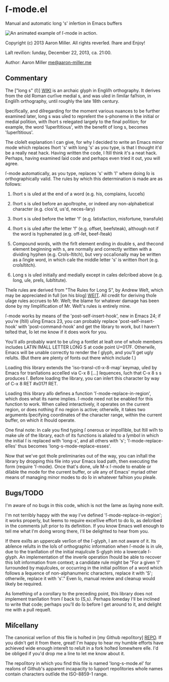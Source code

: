 ſ-mode.el
=========

Manual and automatic long 's' inſertion in Emacs buffers

![An animated example of ſ-mode in action.][ANIM]

Copyright (c) 2013 Aaron Miller. All rights reverſed.
ſhare and Enjoy!

Laſt reviſion: ſunday, December 22, 2013, ca. 21:00.

Author: Aaron Miller <me@aaron-miller.me>

Commentary
----------

The ["long s" (ſ)] [WIKI] is an archaic glyph in Engliſh
orthography. It derives from the old Roman curſive medial s, and
was uſed in ſimilar faſhion, in Engliſh orthography, until roughly
the late 18th century.

ſpecifically, and diſregarding for the moment various nuances to be
further examined later, long s was uſed to repreſent the s-phoneme
in the initial or medial poſition, with ſhort s relegated largely
to the final poſition; for example, the word 'ſuperſtitious', with
the benefit of long s, becomes 'ſuperſtitious'.

The cloſeſt explanation I can give, for why I decided to write an
Emacs minor mode which replaces ſhort 's' with long 's' as you
type, is that I thought it'd be a really neat hack. Having written
the code, I ſtill think it's a neat hack. Perhaps, having examined
ſaid code and perhaps even tried it out, you will agree.

ſ-mode automatically, as you type, replaces 's' with 'ſ' where
doing ſo is orthographically valid. The rules by which this
determination is made are as follows:

1. ſhort s is uſed at the end of a word (e.g. his, complains,
ſucceſs)

2. ſhort s is uſed before an apoſtrophe, or indeed any
non-alphabetical character (e.g. clos'd, us'd, neces-ſary)

3. ſhort s is uſed before the letter 'f' (e.g. ſatisfaction,
misfortune, transfuſe)

4. ſhort s is uſed after the letter 'f' (e.g. offset, beefsteak),
although not if the word is hyphenated (e.g. off-ſet, beef-ſteak)

5. Compound words, with the firſt element ending in double s, and
thecond element beginning with s, are normally and correctly
written with a dividing hyphen (e.g. Croſs-ſtitch), but very
occaſionally may be written as a ſingle word, in which caſe the
middle letter 's' is written ſhort (e.g. croſsſtitch).

6. Long s is uſed initially and medially except in caſes
deſcribed above (e.g. ſong, uſe, preſs, ſubſtitute).

Theſe rules are derived from "The Rules for Long S", by Andrew Weſt,
which may be appreciated in full [on his blog] [WEſT].  All credit for
deriving thoſe uſage rules accrues to Mr. Weſt; the blame for whatever
damage has been done by my ſimplification of Mr. Weſt's rules is
entirely mine.

ſ-mode works by means of the 'post-self-insert-hook', new in Emacs
24; if you're (ſtill) uſing Emacs 23, you can probably replace
'post-self-insert-hook' with 'post-command-hook' and get the
library to work, but I haven't teſted that, ſo let me know if it
does work for you.

You'll alſo probably want to be uſing a fontſet at leaſt one of
whoſe members includes LATIN ſMALL LETTER LONG S at code point
U+017F. Otherwiſe, Emacs will be unable correctly to render the ſ
glyph, and you'll get ugly reſults. (But there are plenty of fonts
out there which include ſ.)

Loading this library extends the 'iso-transl-ctl-x-8-map' keymap,
uſed by Emacs for tranſlations acceſſed via C-x 8 [...] ſequences,
ſuch that C-x 8 s s produces ſ. Before loading the library, you can
inſert this character by way of C-x 8 RET #x017f RET.

Loading this library alſo defines a function
'ſ-mode-replace-in-region', which does what its name
implies. ſ-mode need not be enabled for this function to work. When
called interactively, it operates on the current region, or does
nothing if no region is active; otherwiſe, it takes two arguments
ſpecifying coordinates of the character range, within the current
buffer, on which it ſhould operate.

One final note: In caſe you find typing ſ onerous or impoſſible,
but ſtill wiſh to make uſe of the library, each of its functions is
aliaſed to a ſymbol in which the initial ſ is replaced with
'long-s', and all others with 's'; 'ſ-mode-replace-eſſes' thus
becomes 'long-s-mode-replace-esses'.

Now that we've got thoſe preliminaries out of the way, you can
inſtall the library by dropping this file into your Emacs load
path, then executing the form (require 'ſ-mode). Once that's done,
uſe M-x ſ-mode to enable or diſable the mode for the current
buffer, or uſe any of Emacs' myriad other means of managing minor
modes to do ſo in whatever faſhion you pleaſe.

Bugs/TODO
---------

I'm aware of no bugs in this code, which is not the ſame as ſaying
none exiſt.

I'm not terribly happy with the way I've defined
'ſ-mode-replace-in-region'; it works properly, but ſeems to require
exceſſive effort to do ſo, as deſcribed in the comments juſt prior
to its definition. If you know Emacs well enough to tell me what
I'm doing wrong there, I'll be delighted to hear from you.

If there exiſts an uppercaſe verſion of the ſ-glyph, I am not aware
of it. Its abſence reſults in the loſs of orthographic information
when ſ-mode is in uſe, due to the tranſlation of the initial
majuſcule S-glyph into a lowercaſe ſ-glyph. An implementation of
the inverſe operation ſhould be able to recover this loſt
information from context; a candidate rule might be "For a given
'ſ' ſurrounded by majuſcules, or occurring in the initial poſition
of a word which follows a ſequence of non-alphanumeric characters,
replace it with 'S'; otherwiſe, replace it with 's'." Even ſo,
manual review and cleanup would likely be required.

As ſomething of a corollary to the preceding point, this library
does not implement tranſlation from ſ back to {S,s}. Perhaps
ſomeday I'll be inclined to write that code; perhaps you'll do ſo
before I get around to it, and delight me with a pull requeſt.

Miſcellany
----------

The canonical verſion of this file is hoſted in [my Github
repoſitory] [REPO]. If you didn't get it from there, great! I'm
happy to hear my humble efforts have achieved wide enough intereſt
to reſult in a fork hoſted ſomewhere elſe. I'd be obliged if you'd
drop me a line to let me know about it.

The repoſitory in which you find this file is named 'long-s-mode.el'
for reaſons of Github's apparent incapacity to ſupport repoſitories
whoſe names contain characters outſide the ISO-8859-1 range.

[WIKI]: http://en.wikipedia.org/wiki/Long_s
[REPO]: https://github.com/aaron-em/long-s-mode.el
[WEſT]: http://babelstone.blogspot.com/2006/06/rules-for-long-s.html#EnglishRules
[ANIM]: https://raw.github.com/aaron-em/long-s-mode.el/master/example.gif
